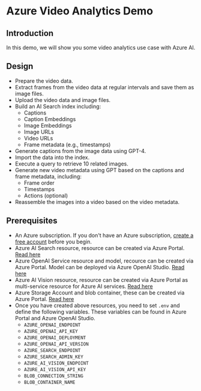 # Azure Video Analytics Demo

## Introduction

In this demo, we will show you some video analytics use case with Azure AI.

## Design

- Prepare the video data.
- Extract frames from the video data at regular intervals and save them as image files.
- Upload the video data and image files.
- Build an AI Search index including:
  - Captions
  - Caption Embeddings
  - Image Embeddings
  - Image URLs
  - Video URLs
  - Frame metadata (e.g., timestamps)
- Generate captions from the image data using GPT-4.
- Import the data into the index.
- Execute a query to retrieve 10 related images.
- Generate new video metadata using GPT based on the captions and frame metadata, including:
  - Frame order
  - Timestamps
  - Actions (optional)
- Reassemble the images into a video based on the video metadata.

## Prerequisites

* An Azure subscription. If you don't have an Azure subscription, [create a free account](https://aka.ms/AMLFree) before you begin.
* Azure AI Search resource, resource can be created via Azure Portal. [Read here](hhttps://learn.microsoft.com/eu-es/azure/search/search-create-service-portal)
* Azure OpenAI Service resource and model, recource can be created via Azure Portal. Model can be deployed via Azure OpenAI Studio. [Read here](https://learn.microsoft.com/eu-es/azure/ai-services/openai/how-to/create-resource?pivots=web-portal)
* Azure AI Vision resource, resource can be created via Azure Portal as multi-service resource for Azure AI services. [Read here](https://learn.microsoft.com/en-us/azure/ai-services/multi-service-resource?tabs=linux&pivots=azportal)
* Azure Storage Account and blob container, these can be created via Azure Portal. [Read here](https://learn.microsoft.com/eu-es/azure/storage/blobs/blob-containers-portal)
* Once you have created above resources, you need to set `.env` and define the following variables. These variables can be found in Azure Portal and Azure OpenAI Studio.
  * `AZURE_OPENAI_ENDPOINT`
  * `AZURE_OPENAI_API_KEY`
  * `AZURE_OPENAI_DEPLOYMENT`
  * `AZURE_OPENAI_API_VERSION`
  * `AZURE_SEARCH_ENDPOINT`
  * `AZURE_SEARCH_ADMIN_KEY`
  * `AZURE_AI_VISION_ENDPOINT`
  * `AZURE_AI_VISION_API_KEY`
  * `BLOB_CONNECTION_STRING`
  * `BLOB_CONTAINER_NAME`